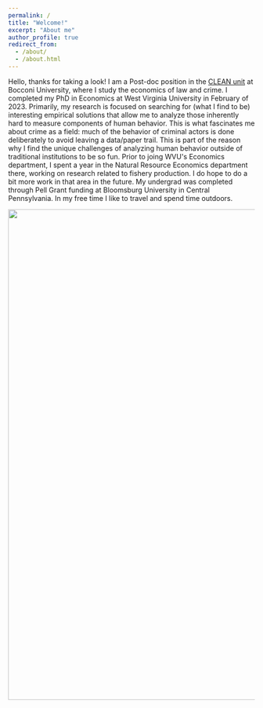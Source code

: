 ```yaml
---
permalink: /
title: "Welcome!" 
excerpt: "About me"
author_profile: true
redirect_from: 
  - /about/
  - /about.html
---
```


Hello, thanks for taking a look! I am a Post-doc position in the [CLEAN unit](https://clean.unibocconi.eu/) at Bocconi University, where I study the economics of law and crime. I completed my PhD in Economics at West Virginia University in February of 2023. Primarily, my research is focused on searching for (what I find to be) interesting empirical solutions that allow me to analyze those inherently hard to measure components of human behavior. This is what fascinates me about crime as a field: much of the behavior of criminal actors is done deliberately to avoid leaving a data/paper trail. This is part of the reason why I find the unique challenges of analyzing human behavior outside of traditional institutions to be so fun. Prior to joing WVU's Economics department, I spent a year in the Natural Resource Economics department there, working on research related to fishery production. I do hope to do a bit more work in that area in the future. My undergrad was completed through Pell Grant funding at Bloomsburg University in Central Pennsylvania. In my free time I like to travel and spend time outdoors. 

<img src="/images/personal/olympia.jpg" width="1000"/>


